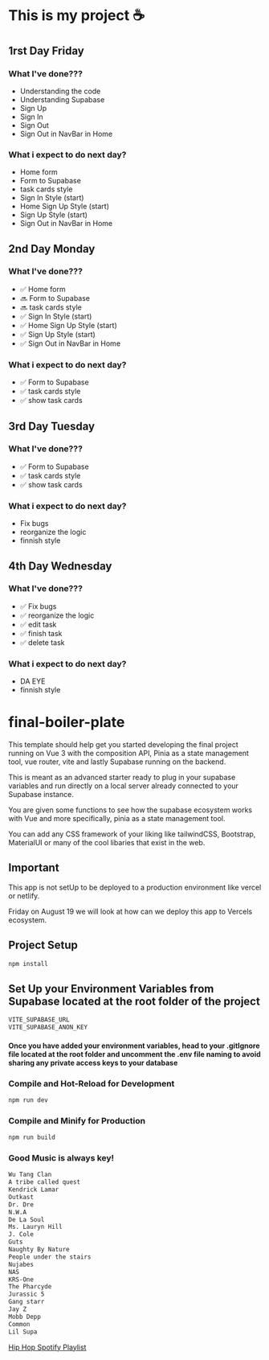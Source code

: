 # This is my project ☕️

## 1rst Day Friday

### What I've done???

<ul>
<li>Understanding the code</li>
<li>Understanding Supabase</li>
<li>Sign Up</li>
<li>Sign In</li>
<li>Sign Out</li>
<li>Sign Out in NavBar in Home</li>
</ul>

### What i expect to do next day?

<ul>
<li>Home form</li>
<li>Form to Supabase</li>
<li>task cards style</li>
<li>Sign In Style (start)</li>
<li>Home Sign Up Style (start)</li>
<li>Sign Up Style (start)</li>
<li>Sign Out in NavBar in Home</li>
</ul>

## 2nd Day Monday

### What I've done???

<ul>
<li>✅ Home form</li>
<li>🔜 Form to Supabase</li>
<li>🔜 task cards style</li>
<li>✅ Sign In Style (start)</li>
<li>✅ Home Sign Up Style (start)</li>
<li>✅ Sign Up Style (start)</li>
<li>✅ Sign Out in NavBar in Home</li>
</ul>

### What i expect to do next day?

<ul>
<li>✅ Form to Supabase</li>
<li>✅  task cards style</li>
<li>✅ show task cards</li>
</ul>

## 3rd Day Tuesday

### What I've done???

<ul>
<li>✅ Form to Supabase</li>
<li>✅  task cards style</li>
<li>✅ show task cards</li>
</ul>

### What i expect to do next day?

<ul>
<li>Fix bugs</li>
<li>reorganize the logic</li>
<li>finnish style</li>
</ul>

## 4th Day Wednesday

### What I've done???

<ul>
<li>✅ Fix bugs</li>
<li>✅ reorganize the logic</li>
<li>✅ edit task</li>
<li>✅ finish task</li>
<li>✅ delete task</li>

</ul>

### What i expect to do next day?

<ul>
<li>DA EYE</li>
<li>finnish style</li>
</ul>

# final-boiler-plate

This template should help get you started developing the final project running on Vue 3 with the composition API, Pinia as a state management tool, vue router, vite and lastly Supabase running on the backend.

This is meant as an advanced starter ready to plug in your supabase variables and run directly on a local server already connected to your Supabase instance.

You are given some functions to see how the supabase ecosystem works with Vue and more specifically, pinia as a state management tool.

You can add any CSS framework of your liking like tailwindCSS, Bootstrap, MaterialUI or many of the cool libaries that exist in the web.

## Important

This app is not setUp to be deployed to a production environment like vercel or netlify.

Friday on August 19 we will look at how can we deploy this app to Vercels ecosystem.

## Project Setup

```sh
npm install
```

## Set Up your Environment Variables from Supabase located at the root folder of the project

```sh
VITE_SUPABASE_URL
VITE_SUPABASE_ANON_KEY
```

#### Once you have added your environment variables, head to your .gitIgnore file located at the root folder and uncomment the .env file naming to avoid sharing any private access keys to your database

### Compile and Hot-Reload for Development

```sh
npm run dev
```

### Compile and Minify for Production

```sh
npm run build
```

### Good Music is always key!

```sh
Wu Tang Clan
A tribe called quest
Kendrick Lamar
Outkast
Dr. Dre
N.W.A
De La Soul
Ms. Lauryn Hill
J. Cole
Guts
Naughty By Nature
People under the stairs
Nujabes
NAS
KRS-One
The Pharcyde
Jurassic 5
Gang starr
Jay Z
Mobb Depp
Common
Lil Supa
```

[Hip Hop Spotify Playlist](https://open.spotify.com/playlist/4vKftyhS1gQovakehVcq1u?si=a7a119382dfe40da)
